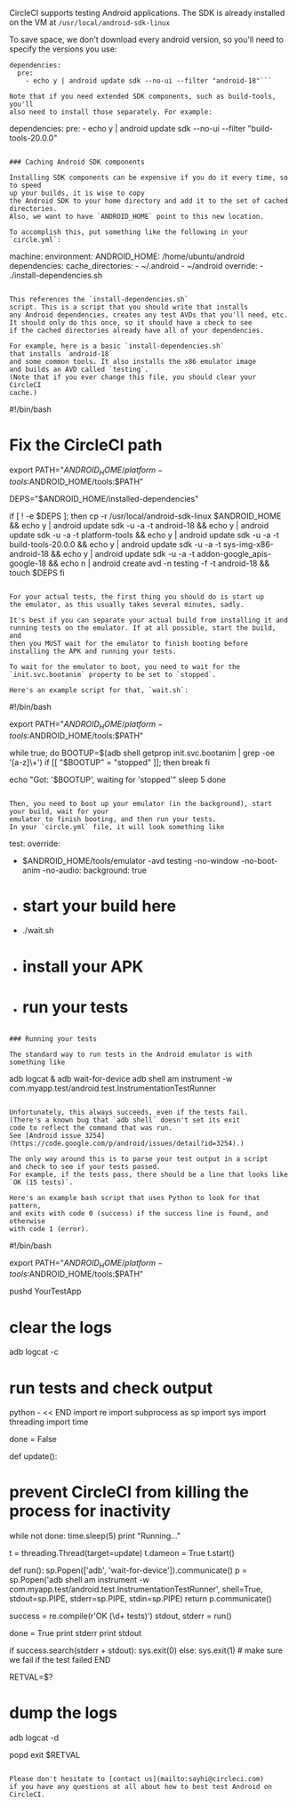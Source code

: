 CircleCI supports testing Android applications. The SDK is
already installed on the VM at `/usr/local/android-sdk-linux`

To save space, we don't download every android version, so you'll need to specify the versions
you use:

```
dependencies:
  pre:
    - echo y | android update sdk --no-ui --filter "android-18"```

Note that if you need extended SDK components, such as build-tools, you'll
also need to install those separately. For example:

```
dependencies:
  pre:
    - echo y | android update sdk --no-ui --filter "build-tools-20.0.0"
```

### Caching Android SDK components

Installing SDK components can be expensive if you do it every time, so to speed
up your builds, it is wise to copy
the Android SDK to your home directory and add it to the set of cached directories.
Also, we want to have `ANDROID_HOME` point to this new location.

To accomplish this, put something like the following in your `circle.yml`:

```
machine:
  environment:
    ANDROID_HOME: /home/ubuntu/android
  dependencies:
    cache_directories:
      - ~/.android
      - ~/android
    override:
      - ./install-dependencies.sh
```

This references the `install-dependencies.sh`
script. This is a script that you should write that installs
any Android dependencies, creates any test AVDs that you'll need, etc.
It should only do this once, so it should have a check to see
if the cached directories already have all of your dependencies.

For example, here is a basic `install-dependencies.sh`
that installs `android-18`
and some common tools. It also installs the x86 emulator image
and builds an AVD called `testing`.
(Note that if you ever change this file, you should clear your CircleCI
cache.)

```
#!/bin/bash

# Fix the CircleCI path
export PATH="$ANDROID_HOME/platform-tools:$ANDROID_HOME/tools:$PATH"

DEPS="$ANDROID_HOME/installed-dependencies"

if [ ! -e $DEPS ]; then
  cp -r /usr/local/android-sdk-linux $ANDROID_HOME &&
  echo y | android update sdk -u -a -t android-18 &&
  echo y | android update sdk -u -a -t platform-tools &&
  echo y | android update sdk -u -a -t build-tools-20.0.0 &&
  echo y | android update sdk -u -a -t sys-img-x86-android-18 &&
  echo y | android update sdk -u -a -t addon-google_apis-google-18 &&
  echo n | android create avd -n testing -f -t android-18 &&
  touch $DEPS
fi
```

For your actual tests, the first thing you should do is start up
the emulator, as this usually takes several minutes, sadly.

It's best if you can separate your actual build from installing it and
running tests on the emulator. If at all possible, start the build, and
then you MUST wait for the emulator to finish booting before
installing the APK and running your tests.

To wait for the emulator to boot, you need to wait for the
`init.svc.bootanim` property to be set to `stopped`.

Here's an example script for that, `wait.sh`:

```
#!/bin/bash

export PATH="$ANDROID_HOME/platform-tools:$ANDROID_HOME/tools:$PATH"

while true; do
  BOOTUP=$(adb shell getprop init.svc.bootanim | grep -oe '[a-z]\+')
  if [[ "$BOOTUP" = "stopped" ]]; then
    break
  fi

  echo "Got: '$BOOTUP', waiting for 'stopped'"
  sleep 5
done
```

Then, you need to boot up your emulator (in the background), start your build, wait for your
emulator to finish booting, and then run your tests.
In your `circle.yml` file, it will look something like

```
test:
  override:
  - $ANDROID_HOME/tools/emulator -avd testing -no-window -no-boot-anim -no-audio:
      background: true
  - # start your build here
  - ./wait.sh
  - # install your APK
  - # run your tests
```

### Running your tests

The standard way to run tests in the Android emulator is with something like

```
adb logcat &
adb wait-for-device
adb shell am instrument -w com.myapp.test/android.test.InstrumentationTestRunner
```

Unfortunately, this always succeeds, even if the tests fail.
(There's a known bug that `adb shell` doesn't set its exit
code to reflect the command that was run.
See [Android issue 3254](https://code.google.com/p/android/issues/detail?id=3254).)

The only way around this is to parse your test output in a script
and check to see if your tests passed.
For example, if the tests pass, there should be a line that looks like
`OK (15 tests)`.

Here's an example bash script that uses Python to look for that pattern,
and exits with code 0 (success) if the success line is found, and otherwise
with code 1 (error).

```
#!/bin/bash

export PATH="$ANDROID_HOME/platform-tools:$ANDROID_HOME/tools:$PATH"

pushd YourTestApp

# clear the logs
adb logcat -c

# run tests and check output
python - << END
import re
import subprocess as sp
import sys
import threading
import time

done = False

def update():
  # prevent CircleCI from killing the process for inactivity
  while not done:
    time.sleep(5)
    print "Running..."

t = threading.Thread(target=update)
t.dameon = True
t.start()

def run():
  sp.Popen(['adb', 'wait-for-device']).communicate()
  p = sp.Popen('adb shell am instrument -w com.myapp.test/android.test.InstrumentationTestRunner',
               shell=True, stdout=sp.PIPE, stderr=sp.PIPE, stdin=sp.PIPE)
  return p.communicate()

success = re.compile(r'OK \(\d+ tests\)')
stdout, stderr = run()

done = True
print stderr
print stdout

if success.search(stderr + stdout):
  sys.exit(0)
else:
  sys.exit(1) # make sure we fail if the test failed
END

RETVAL=$?

# dump the logs
adb logcat -d

popd
exit $RETVAL
```

Please don't hesitate to [contact us](mailto:sayhi@circleci.com)
if you have any questions at all about how to best test Android on
CircleCI.
